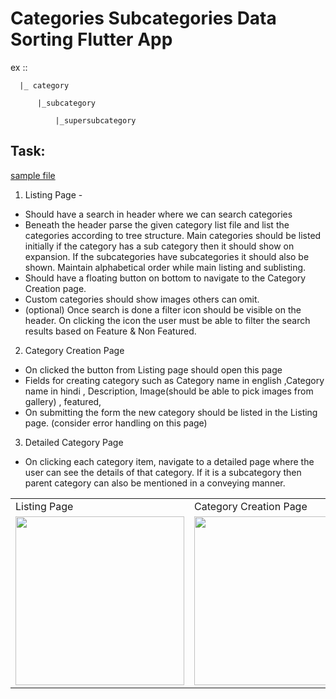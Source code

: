 <h1>Categories Subcategories Data Sorting Flutter App</h1>

ex :: 
      
      |_ category

          |_subcategory 

              |_supersubcategory
              

<h2>Task:</h2>

<p><a href="https://drive.google.com/file/d/1uzDhYA7A8kJLRPk-yWlpa0AJcl1dGWiX/view">sample file </a></p>

1. Listing Page -
- Should have a search in header where we can search categories
- Beneath the header parse the given category list file and list the categories according to tree structure. Main categories should be listed initially if the category has a sub category then it should show on expansion. If the subcategories have subcategories it should also be shown. Maintain alphabetical order while main listing and sublisting.
- Should have a floating button on bottom to navigate to the Category Creation page.
- Custom categories should show images others can omit.
- (optional) Once search is done a filter icon should be visible on the header. On clicking the
icon the user must be able to filter the search results based on Feature & Non Featured.
2. Category Creation Page
- On clicked the button from Listing page should open this page
- Fields for creating category such as Category name in english ,Category name in hindi ,
Description, Image(should be able to pick images from gallery) , featured,
- On submitting the form the new category should be listed in the Listing page.
(consider error handling on this page)
3. Detailed Category Page
- On clicking each category item, navigate to a detailed page where the user can see the
details of that category. If it is a subcategory then parent category can also be mentioned in a conveying manner.

<table>
  <tr>
    <td>Listing Page</td>
     <td>Category Creation Page</td>
     <td>Detailed Category Page</td>
  </tr>
  <tr>
    <td><img src="https://user-images.githubusercontent.com/38591396/226085430-48771345-772a-4f4b-bf89-9f25828774b1.png" width=270></td>
    <td><img src="https://user-images.githubusercontent.com/38591396/226085438-76a238a0-13a1-4469-b706-91d7640186b1.png" width=270></td>
    <td><img src="https://user-images.githubusercontent.com/38591396/226085435-4e75aec6-7b6a-469a-8100-5664ac7b7f3a.png" width=270></td>
  </tr>
 </table>
